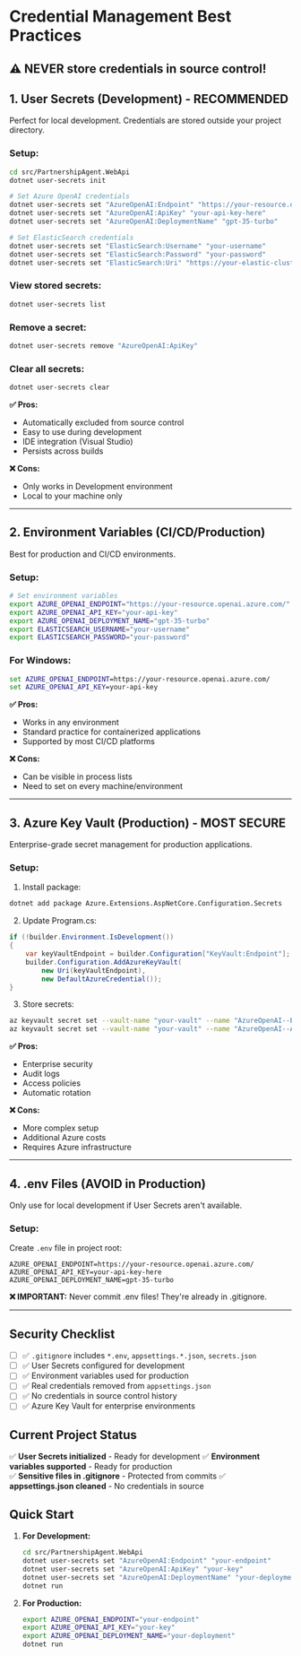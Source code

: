 # Credential Management Best Practices

## ⚠️ NEVER store credentials in source control!

## 1. **User Secrets (Development) - RECOMMENDED**

Perfect for local development. Credentials are stored outside your project directory.

### Setup:
```bash
cd src/PartnershipAgent.WebApi
dotnet user-secrets init

# Set Azure OpenAI credentials
dotnet user-secrets set "AzureOpenAI:Endpoint" "https://your-resource.openai.azure.com/"
dotnet user-secrets set "AzureOpenAI:ApiKey" "your-api-key-here"
dotnet user-secrets set "AzureOpenAI:DeploymentName" "gpt-35-turbo"

# Set ElasticSearch credentials
dotnet user-secrets set "ElasticSearch:Username" "your-username"
dotnet user-secrets set "ElasticSearch:Password" "your-password"
dotnet user-secrets set "ElasticSearch:Uri" "https://your-elastic-cluster.com:9243"
```

### View stored secrets:
```bash
dotnet user-secrets list
```

### Remove a secret:
```bash
dotnet user-secrets remove "AzureOpenAI:ApiKey"
```

### Clear all secrets:
```bash
dotnet user-secrets clear
```

**✅ Pros:**
- Automatically excluded from source control
- Easy to use during development
- IDE integration (Visual Studio)
- Persists across builds

**❌ Cons:**
- Only works in Development environment
- Local to your machine only

---

## 2. **Environment Variables (CI/CD/Production)**

Best for production and CI/CD environments.

### Setup:
```bash
# Set environment variables
export AZURE_OPENAI_ENDPOINT="https://your-resource.openai.azure.com/"
export AZURE_OPENAI_API_KEY="your-api-key"
export AZURE_OPENAI_DEPLOYMENT_NAME="gpt-35-turbo"
export ELASTICSEARCH_USERNAME="your-username"
export ELASTICSEARCH_PASSWORD="your-password"
```

### For Windows:
```cmd
set AZURE_OPENAI_ENDPOINT=https://your-resource.openai.azure.com/
set AZURE_OPENAI_API_KEY=your-api-key
```

**✅ Pros:**
- Works in any environment
- Standard practice for containerized applications
- Supported by most CI/CD platforms

**❌ Cons:**
- Can be visible in process lists
- Need to set on every machine/environment

---

## 3. **Azure Key Vault (Production) - MOST SECURE**

Enterprise-grade secret management for production applications.

### Setup:
1. Install package:
```bash
dotnet add package Azure.Extensions.AspNetCore.Configuration.Secrets
```

2. Update Program.cs:
```csharp
if (!builder.Environment.IsDevelopment())
{
    var keyVaultEndpoint = builder.Configuration["KeyVault:Endpoint"];
    builder.Configuration.AddAzureKeyVault(
        new Uri(keyVaultEndpoint), 
        new DefaultAzureCredential());
}
```

3. Store secrets:
```bash
az keyvault secret set --vault-name "your-vault" --name "AzureOpenAI--Endpoint" --value "https://your-resource.openai.azure.com/"
az keyvault secret set --vault-name "your-vault" --name "AzureOpenAI--ApiKey" --value "your-api-key"
```

**✅ Pros:**
- Enterprise security
- Audit logs
- Access policies
- Automatic rotation

**❌ Cons:**
- More complex setup
- Additional Azure costs
- Requires Azure infrastructure

---

## 4. **.env Files (AVOID in Production)**

Only use for local development if User Secrets aren't available.

### Setup:
Create `.env` file in project root:
```env
AZURE_OPENAI_ENDPOINT=https://your-resource.openai.azure.com/
AZURE_OPENAI_API_KEY=your-api-key-here
AZURE_OPENAI_DEPLOYMENT_NAME=gpt-35-turbo
```

**❌ IMPORTANT:** Never commit .env files! They're already in .gitignore.

---

## Security Checklist

- [ ] ✅ `.gitignore` includes `*.env`, `appsettings.*.json`, `secrets.json`
- [ ] ✅ User Secrets configured for development
- [ ] ✅ Environment variables used for production
- [ ] ✅ Real credentials removed from `appsettings.json`
- [ ] ✅ No credentials in source control history
- [ ] ✅ Azure Key Vault for enterprise environments

## Current Project Status

✅ **User Secrets initialized** - Ready for development
✅ **Environment variables supported** - Ready for production  
✅ **Sensitive files in .gitignore** - Protected from commits
✅ **appsettings.json cleaned** - No credentials in source

## Quick Start

1. **For Development:**
   ```bash
   cd src/PartnershipAgent.WebApi
   dotnet user-secrets set "AzureOpenAI:Endpoint" "your-endpoint"
   dotnet user-secrets set "AzureOpenAI:ApiKey" "your-key"
   dotnet user-secrets set "AzureOpenAI:DeploymentName" "your-deployment"
   dotnet run
   ```

2. **For Production:**
   ```bash
   export AZURE_OPENAI_ENDPOINT="your-endpoint"
   export AZURE_OPENAI_API_KEY="your-key"
   export AZURE_OPENAI_DEPLOYMENT_NAME="your-deployment"
   dotnet run
   ```